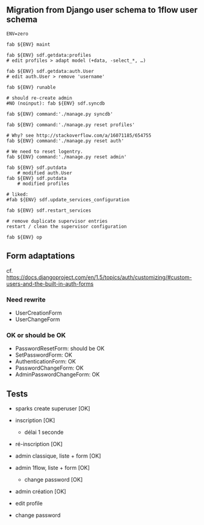 
## Migration from Django user schema to 1flow user schema

    ENV=zero

    fab ${ENV} maint

    fab ${ENV} sdf.getdata:profiles
    # edit profiles > adapt model (+data, -select_*, …)

    fab ${ENV} sdf.getdata:auth.User
    # edit auth.User > remove 'username'

    fab ${ENV} runable

    # should re-create admin
    #NO (noinput): fab ${ENV} sdf.syncdb

    fab ${ENV} command:'./manage.py syncdb'

    fab ${ENV} command:'./manage.py reset profiles'

    # Why? see http://stackoverflow.com/a/16071185/654755
    fab ${ENV} command:'./manage.py reset auth'

    # We need to reset logentry.
    fab ${ENV} command:'./manage.py reset admin'

    fab ${ENV} sdf.putdata
        # modified auth.User
    fab ${ENV} sdf.putdata
        # modified profiles

    # liked:
    #fab ${ENV} sdf.update_services_configuration

    fab ${ENV} sdf.restart_services

    # remove duplicate supervisor entries
    restart / clean the supervisor configuration

    fab ${ENV} op

## Form adaptations

cf. https://docs.djangoproject.com/en/1.5/topics/auth/customizing/#custom-users-and-the-built-in-auth-forms


### Need rewrite

- UserCreationForm
- UserChangeForm

### OK or should be OK

- PasswordResetForm: should be OK
- SetPasswordForm: OK
- AuthenticationForm: OK
- PasswordChangeForm: OK
- AdminPasswordChangeForm: OK

## Tests

- sparks create superuser [OK]
- inscription [OK]
    - délai 1 seconde
- ré-inscription [OK]
- admin classique, liste + form [OK]
- admin 1flow, liste + form [OK]
    - change password [OK]
- admin création [OK]

- edit profile
- change password
